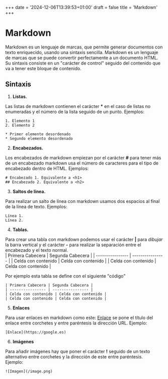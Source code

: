+++
date = '2024-12-06T13:39:53+01:00'
draft = false
title = 'Markdown'
+++
# Markdown 
Markdown es un lenguaje de marcas, que permite generar documentos con texto enriquecido, usando una sintaxis sencilla.  Markdown es un lenguaje de marcas que se puede convertir perfectamente a un documento HTML. Su sintaxis consiste en un "carácter de control" seguido del contenido que va a tener este bloque de contenido.
## Sintaxis
1. **Listas.**

 Las listas de markdown contienen el carácter **\*** en el caso de listas no enumeradas y el número de la lista seguido de un punto. Ejemplos:  
``` [markdown]
1. Elemento 1
2. Elemento 2

* Primer elemente desordenado
* Segundo elemento desordenado
```
2. **Encabezados.** 

Los encabezados de markdown empiezan por el carácter **#** para tener más de un encabezado markdown usa el número de caracteres para el tipo de encabezado dentro de HTML. Ejemplos:  
``` [markdown]
# Encabezado 1. Equivalente a <h1>
## Encabezado 2. Equivalente a <h2>
```
3. **Saltos de línea.** 

Para realizar un salto de línea con markdown usamos dos espacios al final de la línea de texto. Ejemplos:   
``` [markdown]
Línea 1.  
Línea 2.
```
4. **Tablas.** 

Para crear una tabla con markdown podemos usar el carácter **|** para *dibujar* la barra vertical y el carácter **-** para realizar la separación entre el encabezado y el texto normal.  
| Primera Cabecera | Segunda Cabecera |
| ---------------- | ---------------- |
| Celda con contenido | Celda con contenido |
| Celda con contenido | Celda con contenido |

Por ejemplo esta tabla se define con el siguiente "código"
```
| Primera Cabecera | Segunda Cabecera |
| ---------------- | ---------------- |
| Celda con contenido | Celda con contenido |
| Celda con contenido | Celda con contenido |
```
5. **Enlaces**

Para usar enlaces en markdown como este: [Enlace](https://google.es) se pone el título del enlace entre corchetes y entre paréntesis la dirección URL. Ejemplo:
```
[Enlace](https://google.es)
```
6. **Imágenes**

Para añadir imágenes hay que poner el carácter **!** seguido de un texto alternativo entre corchetes y la dirección de este entre paréntesis.  
Ejemplo:
```
![Imagen](/image.png)
```


